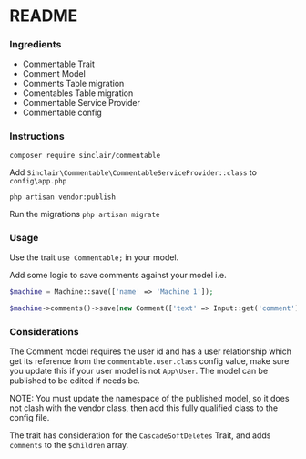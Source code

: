 # README #

### Ingredients ###
* Commentable Trait
* Comment Model
* Comments Table migration
* Comentables Table migration
* Commentable Service Provider
* Commentable config

### Instructions ###

``` composer require sinclair/commentable ```

Add ``` Sinclair\Commentable\CommentableServiceProvider::class ``` to ``` config\app.php ```

``` php artisan vendor:publish ``` 

Run the migrations ``` php artisan migrate ```

### Usage ###
Use the trait ``` use Commentable; ``` in your model.

Add some logic to save comments against your model i.e. 
``` php
$machine = Machine::save(['name' => 'Machine 1']);

$machine->comments()->save(new Comment(['text' => Input::get('comment'), 'user_id' => Auth::id()]));
```

### Considerations ###

The Comment model requires the user id and has a user relationship which get its reference from the ``` commentable.user.class ``` config value, make sure you update this if your user model is not ``` App\User ```. The model can be published to be edited if needs be.

NOTE: You must update the namespace of the published model, so it does not clash with the vendor class, then add this fully qualified class to the config file.

The trait has consideration for the ``` CascadeSoftDeletes ``` Trait, and adds ``` comments ``` to the ``` $children ``` array.